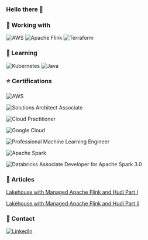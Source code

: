 ### Hello there 👋

<!--
**adrijh/adrijh** is a ✨ _special_ ✨ repository because its `README.md` (this file) appears on your GitHub profile.

Here are some ideas to get you started:

- 🔭 I’m currently working on ...
- 🌱 I’m currently learning ...
- 👯 I’m looking to collaborate on ...
- 🤔 I’m looking for help with ...
- 💬 Ask me about ...
- 📫 How to reach me: ...
- 😄 Pronouns: ...
- ⚡ Fun fact: ...
-->

### 🔧 Working with

![AWS](https://img.shields.io/badge/AWS-%23FF9900.svg?style=for-the-badge&logo=amazon-aws&logoColor=white) ![Apache Flink](https://img.shields.io/badge/Apache%20Flink-E6526F?style=for-the-badge&logo=Apache%20Flink&logoColor=white) ![Terraform](https://img.shields.io/badge/terraform-%235835CC.svg?style=for-the-badge&logo=terraform&logoColor=white)

### 🌱 Learning

![Kubernetes](https://img.shields.io/badge/kubernetes-%23326ce5.svg?style=for-the-badge&logo=kubernetes&logoColor=white) ![Java](https://img.shields.io/badge/java-%23ED8B00.svg?style=for-the-badge&logo=openjdk&logoColor=white)

### ⭐ Certifications

![AWS](https://img.shields.io/badge/AWS-%23FF9900.svg?style=for-the-badge&logo=amazon-aws&logoColor=white)

![Solutions Architect Associate](https://www.credly.com/badges/83e15e9e-f025-4a05-8d47-2cd5ac812174/public_url)

![Cloud Practitioner]()


![Google Cloud](https://img.shields.io/badge/GoogleCloud-%234285F4.svg?style=for-the-badge&logo=google-cloud&logoColor=white)

![Professional Machine Learning Engineer](https://www.credential.net/640c55ed-0e87-4153-8337-5b802ae7abd3)

![Apache Spark](https://img.shields.io/badge/Apache%20Spark-FDEE21?style=flat-square&logo=apachespark&logoColor=black)

![Databricks Associate Developer for Apache Spark 3.0](https://credentials.databricks.com/edf44391-a168-416e-b161-5c990657581e#gs.6y68fk)

### 📄 Articles

[Lakehouse with Managed Apache Flink and Hudi Part I](https://www.bluetab.net/en/lakehouse-streaming-on-aws-with-apache-flink-and-hudi-part-1/)

[Lakehouse with Managed Apache Flink and Hudi Part II](https://www.bluetab.net/en/lakehouse-streaming-en-aws-con-apache-flink-y-hudi-parte-2/)

### 👥 Contact

[![LinkedIn](https://img.shields.io/badge/linkedin-%230077B5.svg?style=for-the-badge&logo=linkedin&logoColor=white)](https://linkedin.com/in/adrianjimenezhernandez)
